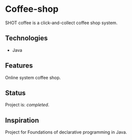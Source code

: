 # Coffee-shop
SHOT coffee is a click-and-collect coffee shop system.

## Technologies
* Java

## Features
Online system coffee shop.

## Status
Project is: _completed_.

## Inspiration
Project for Foundations of declarative programming in Java.
